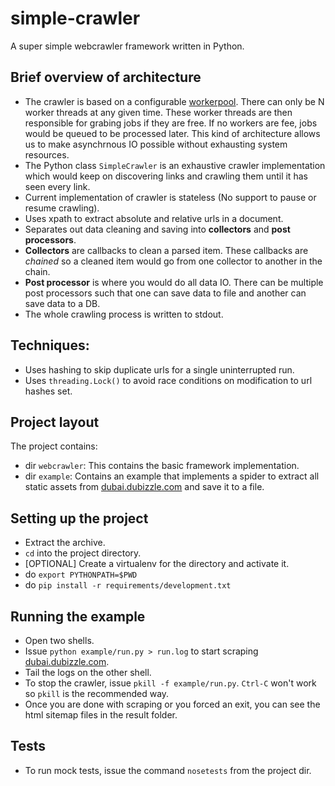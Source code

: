 # simple-crawler

A super simple webcrawler framework written in Python.

## Brief overview of architecture
- The crawler is based on a configurable [workerpool](https://github.com/shazow/workerpool). There can only be N worker threads at any given time. These worker threads are then responsible for grabing jobs if they are free. If no workers are fee, jobs would be queued to be processed later. This kind of architecture allows us to make asynchrnous IO possible without exhausting system resources.
- The Python class `SimpleCrawler` is an exhaustive crawler implementation which would keep on discovering links and crawling them until it has seen every link.
- Current implementation of crawler is stateless (No support to pause or resume crawling).
- Uses xpath to extract absolute and relative urls in a document.
- Separates out data cleaning and saving into **collectors** and **post processors**.
- **Collectors** are callbacks to clean a parsed item. These callbacks are *chained* so a cleaned item would go from one collector to another in the chain.
- **Post processor** is where you would do all data IO. There can be multiple post processors such that one can save data to file and another can save data to a DB.
- The whole crawling process is written to stdout.

## Techniques:
- Uses hashing to skip duplicate urls for a single uninterrupted run.
- Uses `threading.Lock()` to avoid race conditions on modification to url hashes set.

## Project layout
The project contains:

- dir `webcrawler`: This contains the basic framework implementation.
- dir `example`: Contains an example that implements a spider to extract all static assets from [dubai.dubizzle.com](dubai.dubizzle.com) and save it to a file.

## Setting up the project
- Extract the archive.
- `cd` into the project directory.
- [OPTIONAL] Create a virtualenv for the directory and activate it. 
- do `export PYTHONPATH=$PWD`
- do `pip install -r requirements/development.txt`

## Running the example
- Open two shells.
- Issue `python example/run.py > run.log` to start scraping [dubai.dubizzle.com](dubai.dubizzle.com).
- Tail the logs on the other shell.
- To stop the crawler, issue `pkill -f example/run.py`. `Ctrl-C` won't work so `pkill` is the recommended way.
- Once you are done with scraping or you forced an exit, you can see the html sitemap files in the result folder.

## Tests
- To run mock tests, issue the command `nosetests` from the project dir.
